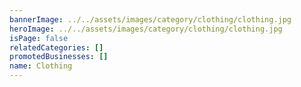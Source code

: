 ```yaml
---
bannerImage: ../../assets/images/category/clothing/clothing.jpg
heroImage: ../../assets/images/category/clothing/clothing.jpg
isPage: false
relatedCategories: []
promotedBusinesses: []
name: Clothing
---
```

